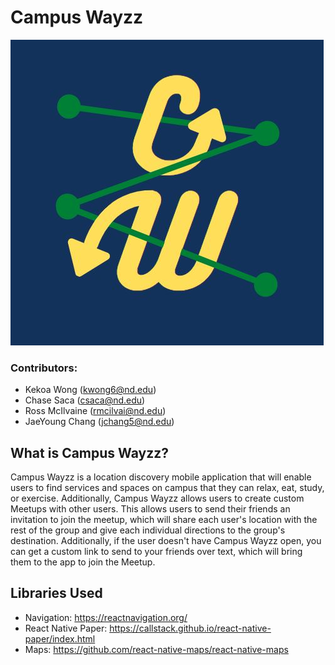 # Campus Wayzz
![Campus Wayzz Logo](/assets/CW_logo.JPG)

### Contributors:

* Kekoa Wong (kwong6@nd.edu)
* Chase Saca (csaca@nd.edu)
* Ross McIlvaine (rmcilvai@nd.edu)
* JaeYoung Chang (jchang5@nd.edu)

## What is Campus Wayzz?

Campus Wayzz is a location discovery mobile application that will enable users to find services and spaces on campus that they can relax, eat, study, or exercise. Additionally, Campus Wayzz allows users to create custom Meetups with other users. This allows users to send their friends an invitation to join the meetup, which will share each user's location with the rest of the group and give each individual directions to the group's destination. Additionally, if the user doesn't have Campus Wayzz open, you can get a custom link to send to your friends over text, which will bring them to the app to join the Meetup.

## Libraries Used

* Navigation: https://reactnavigation.org/
* React Native Paper: https://callstack.github.io/react-native-paper/index.html
* Maps: https://github.com/react-native-maps/react-native-maps
